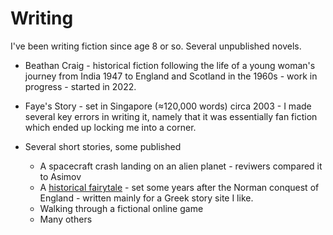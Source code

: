 # Writing

I've been writing fiction since age 8 or so. 
Several unpublished novels.
- Beathan Craig - historical fiction following the life of a young woman's journey from India 1947 to England and Scotland in the 1960s - work in progress - started in 2022.
- Faye's Story - set in Singapore (≈120,000 words) circa 2003 - I made several key errors in writing it, namely that it was essentially fan fiction which ended up locking me into a corner.

- Several short stories, some published
  - A spacecraft crash landing on an alien planet - reviwers compared it to Asimov
  - A [historical fairytale](http://akingdom.github.io/articles/The_Goose_Bride) - set some years after the Norman conquest of England - written mainly for a Greek story site I like.
  - Walking through a fictional online game
  - Many others

